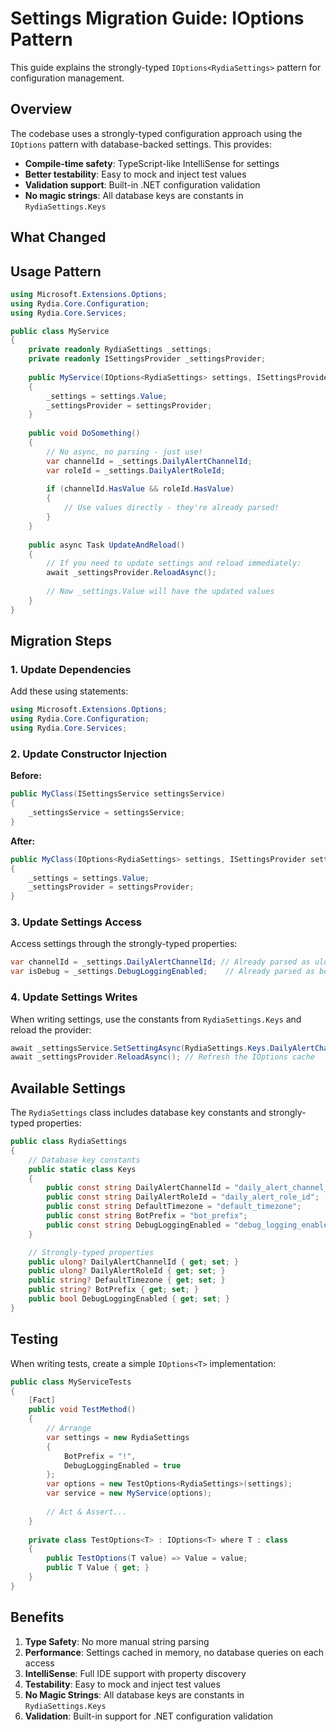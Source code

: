 # Settings Migration Guide: IOptions Pattern

This guide explains the strongly-typed `IOptions<RydiaSettings>` pattern for configuration management.

## Overview

The codebase uses a strongly-typed configuration approach using the `IOptions` pattern with database-backed settings. This provides:

- **Compile-time safety**: TypeScript-like IntelliSense for settings
- **Better testability**: Easy to mock and inject test values
- **Validation support**: Built-in .NET configuration validation
- **No magic strings**: All database keys are constants in `RydiaSettings.Keys`

## What Changed

## Usage Pattern
```csharp
using Microsoft.Extensions.Options;
using Rydia.Core.Configuration;
using Rydia.Core.Services;

public class MyService
{
    private readonly RydiaSettings _settings;
    private readonly ISettingsProvider _settingsProvider;
    
    public MyService(IOptions<RydiaSettings> settings, ISettingsProvider settingsProvider)
    {
        _settings = settings.Value;
        _settingsProvider = settingsProvider;
    }
    
    public void DoSomething()
    {
        // No async, no parsing - just use!
        var channelId = _settings.DailyAlertChannelId;
        var roleId = _settings.DailyAlertRoleId;
        
        if (channelId.HasValue && roleId.HasValue)
        {
            // Use values directly - they're already parsed!
        }
    }
    
    public async Task UpdateAndReload()
    {
        // If you need to update settings and reload immediately:
        await _settingsProvider.ReloadAsync();
        
        // Now _settings.Value will have the updated values
    }
}
```

## Migration Steps

### 1. Update Dependencies

Add these using statements:
```csharp
using Microsoft.Extensions.Options;
using Rydia.Core.Configuration;
using Rydia.Core.Services;
```

### 2. Update Constructor Injection

**Before:**
```csharp
public MyClass(ISettingsService settingsService)
{
    _settingsService = settingsService;
}
```

**After:**
```csharp
public MyClass(IOptions<RydiaSettings> settings, ISettingsProvider settingsProvider)
{
    _settings = settings.Value;
    _settingsProvider = settingsProvider;
}
```

### 3. Update Settings Access

Access settings through the strongly-typed properties:
```csharp
var channelId = _settings.DailyAlertChannelId; // Already parsed as ulong?
var isDebug = _settings.DebugLoggingEnabled;    // Already parsed as bool
```

### 4. Update Settings Writes

When writing settings, use the constants from `RydiaSettings.Keys` and reload the provider:

```csharp
await _settingsService.SetSettingAsync(RydiaSettings.Keys.DailyAlertChannelId, "12345");
await _settingsProvider.ReloadAsync(); // Refresh the IOptions cache
```

## Available Settings

The `RydiaSettings` class includes database key constants and strongly-typed properties:

```csharp
public class RydiaSettings
{
    // Database key constants
    public static class Keys
    {
        public const string DailyAlertChannelId = "daily_alert_channel_id";
        public const string DailyAlertRoleId = "daily_alert_role_id";
        public const string DefaultTimezone = "default_timezone";
        public const string BotPrefix = "bot_prefix";
        public const string DebugLoggingEnabled = "debug_logging_enabled";
    }

    // Strongly-typed properties
    public ulong? DailyAlertChannelId { get; set; }
    public ulong? DailyAlertRoleId { get; set; }
    public string? DefaultTimezone { get; set; }
    public string? BotPrefix { get; set; }
    public bool DebugLoggingEnabled { get; set; }
}
```

## Testing

When writing tests, create a simple `IOptions<T>` implementation:

```csharp
public class MyServiceTests
{
    [Fact]
    public void TestMethod()
    {
        // Arrange
        var settings = new RydiaSettings 
        { 
            BotPrefix = "!",
            DebugLoggingEnabled = true 
        };
        var options = new TestOptions<RydiaSettings>(settings);
        var service = new MyService(options);
        
        // Act & Assert...
    }
    
    private class TestOptions<T> : IOptions<T> where T : class
    {
        public TestOptions(T value) => Value = value;
        public T Value { get; }
    }
}
```





## Benefits

1. **Type Safety**: No more manual string parsing
2. **Performance**: Settings cached in memory, no database queries on each access
3. **IntelliSense**: Full IDE support with property discovery
4. **Testability**: Easy to mock and inject test values
5. **No Magic Strings**: All database keys are constants in `RydiaSettings.Keys`
6. **Validation**: Built-in support for .NET configuration validation
